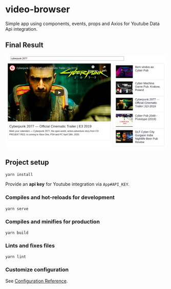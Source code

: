 # video-browser

Simple app using components, events, props and Axios for Youtube Data Api integration.

## Final Result

![Screenshot](demo.png)

## Project setup
```
yarn install
```

Provide an **api key** for Youtube integration via `App#API_KEY`.

### Compiles and hot-reloads for development
```
yarn serve
```

### Compiles and minifies for production
```
yarn build
```

### Lints and fixes files
```
yarn lint
```

### Customize configuration
See [Configuration Reference](https://cli.vuejs.org/config/).
